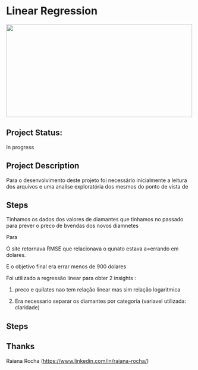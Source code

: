 # Linear Regression

<img src="https://tse3.mm.bing.net/th?id=OIP.MyN-7gobSbPiDqXMo0WcBgHaED&pid=Api&P=0&w=315&h=173"  width="500" height="250">
 
## Project Status:

In progress

## Project Description

Para o desenvolvimento deste projeto foi necessário inicialmente a leitura dos arquivos e uma analise exploratória dos mesmos do ponto de vista de 

## Steps

Tinhamos os dados dos valores de diamantes que tinhamos no passado para prever o preco de bvendas dos novos diamnetes

Para

O site retornava RMSE que relacionava o qunato estava a=errando em dolares.

E o objetivo final era errar menos de 900 dolares

Foi utilizado a regressão linear para obter 2 insights :

1) preco e quilates nao tem relação linear mas sim relação logaritmica

2) Era necessario separar os diamantes por categoria (variavel utilizada: claridade)

## Steps

## Thanks
Raiana Rocha (https://www.linkedin.com/in/raiana-rocha/)

